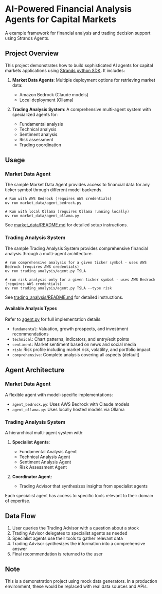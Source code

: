 # AI-Powered Financial Analysis Agents for Capital Markets

A example framework for financial analysis and trading decision support using Strands Agents.

## Project Overview

This project demonstrates how to build sophisticated AI agents for capital markets applications using [Strands python SDK](https://github.com/strands-agents/sdk-python). It includes:

1. **Market Data Agents**: Multiple deployment options for retrieving market data:
   - Amazon Bedrock (Claude models)
   - Local deployment (Ollama)

2. **Trading Analysis System**: A comprehensive multi-agent system with specialized agents for:
   - Fundamental analysis
   - Technical analysis
   - Sentiment analysis
   - Risk assessment
   - Trading coordination

## Usage

### Market Data Agent

The sample Market Data Agent provides access to financial data for any ticker symbol through different model backends.


```shell
# Run with AWS Bedrock (requires AWS credentials)
uv run market_data/agent_bedrock.py

# Run with local Ollama (requires Ollama running locally)
uv run market_data/agent_ollama.py
```

See [market_data/README.md](market_data/README.md) for detailed setup instructions.


### Trading Analysis System

The sample Trading Analysis System provides comprehensive financial analysis through a multi-agent architecture.


```shell
# run comprehensive analysis for a given ticker symbol - uses AWS Bedrock (requires AWS credentials)
uv run trading_analysis/agent.py TSLA

# run risk analysis only for a given ticker symbol - uses AWS Bedrock (requires AWS credentials)
uv run trading_analysis/agent.py TSLA --type risk
```

See [trading_analysis/README.md](trading_analysis/README.md) for detailed instructions.

#### Available Analysis Types

Refer to [agent.py](trading_analysis/agent.py) for full implementation details.

- `fundamental`: Valuation, growth prospects, and investment recommendations
- `technical`: Chart patterns, indicators, and entry/exit points
- `sentiment`: Market sentiment based on news and social media
- `risk`: Risk profile including market risk, volatility, and portfolio impact
- `comprehensive`: Complete analysis covering all aspects (default)

## Agent Architecture

### Market Data Agent

A flexible agent with model-specific implementations:

- `agent_bedrock.py`: Uses AWS Bedrock with Claude models
- `agent_ollama.py`: Uses locally hosted models via Ollama

### Trading Analysis System

A hierarchical multi-agent system with:

1. **Specialist Agents**:
   - Fundamental Analysis Agent
   - Technical Analysis Agent
   - Sentiment Analysis Agent
   - Risk Assessment Agent

2. **Coordinator Agent**:
   - Trading Advisor that synthesizes insights from specialist agents

Each specialist agent has access to specific tools relevant to their domain of expertise.

## Data Flow

1. User queries the Trading Advisor with a question about a stock
2. Trading Advisor delegates to specialist agents as needed
3. Specialist agents use their tools to gather relevant data
4. Trading Advisor synthesizes the information into a comprehensive answer
5. Final recommendation is returned to the user

## Note

This is a demonstration project using mock data generators. In a production environment, these would be replaced with real data sources and APIs.
